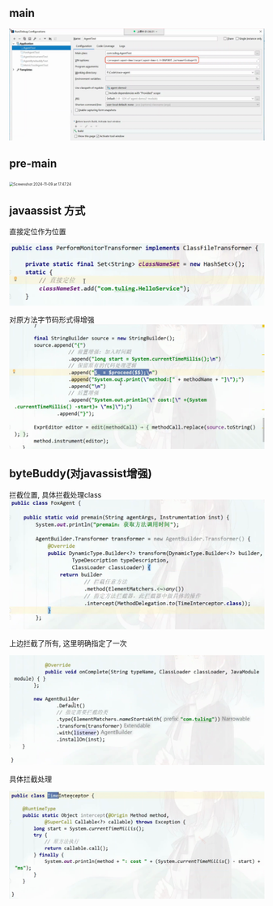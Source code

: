 ## main

<img src="Screenshot 2024-11-09 at 17.45.23.png" alt="Screenshot 2024-11-09 at 17.45.23" style="zoom:50%;" />

## pre-main

<img src="Screenshot 2024-11-09 at 17.47.24.png" alt="Screenshot 2024-11-09 at 17.47.24" style="zoom:50%;" />

## javaassist 方式

直接定位作为位置

<img src="Screenshot 2024-11-09 at 17.51.22.png" alt="Screenshot 2024-11-09 at 17.51.22" style="zoom:50%;" />

对原方法字节码形式得增强<img src="Screenshot 2024-11-09 at 17.54.34.png" alt="Screenshot 2024-11-09 at 17.54.34" style="zoom:50%;" />

## byteBuddy(对javassist增强)

拦截位置, 具体拦截处理class<img src="Screenshot 2024-11-09 at 18.00.03.png" alt="Screenshot 2024-11-09 at 18.00.03" style="zoom:50%;" />

上边拦截了所有, 这里明确指定了一次

<img src="Screenshot 2024-11-09 at 18.01.32.png" alt="Screenshot 2024-11-09 at 18.01.32" style="zoom:50%;" />

具体拦截处理

<img src="Screenshot 2024-11-09 at 18.03.20.png" alt="Screenshot 2024-11-09 at 18.03.20" style="zoom:50%;" />

